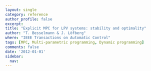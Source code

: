 ```yaml
---
layout: single
category: reference
author_profile: false
excerpt: 
title: "Explicit MPC for LPV systems: stability and optimality"
author: "T. Besselmann & J. Löfberg"
where: "IEEE Transactions on Automatic Control"
tags: [MPC, Multi-parametric programming, Dynamic programming]
comments: false
date: '2012-01-01'
sidebar:
  nav: 
---
```

